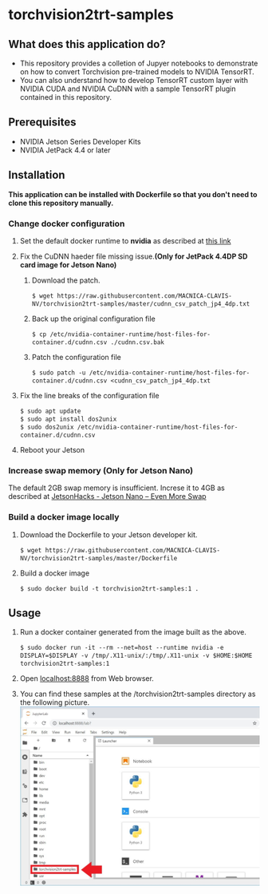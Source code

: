 # torchvision2trt-samples

## What does this application do?
- This repository provides a colletion of Jupyer notebooks to demonstrate on how to convert Torchvision pre-trained models to NVIDIA TensorRT.
- You can also understand how to develop TensorRT custom layer with NVIDIA CUDA and NVIDIA CuDNN with a sample TensorRT plugin contained in this repository.

## Prerequisites
- NVIDIA Jetson Series Developer Kits
- NVIDIA JetPack 4.4 or later

## Installation

**This application can be installed with Dockerfile so that you don't need to clone this repository manually.**

### Change docker configuration

1. Set the default docker runtime to **nvidia** as described at [this link](https://github.com/dusty-nv/jetson-containers#docker-default-runtime)
1. Fix the CuDNN haeder file missing issue.**(Only for JetPack 4.4DP SD card image for Jetson Nano)**
    1. Download the patch.
        ```
        $ wget https://raw.githubusercontent.com/MACNICA-CLAVIS-NV/torchvision2trt-samples/master/cudnn_csv_patch_jp4_4dp.txt
        ```
    1. Back up the original configuration file
        ```
        $ cp /etc/nvidia-container-runtime/host-files-for-container.d/cudnn.csv ./cudnn.csv.bak
        ```
    1. Patch the configuration file
        ```
        $ sudo patch -u /etc/nvidia-container-runtime/host-files-for-container.d/cudnn.csv <cudnn_csv_patch_jp4_4dp.txt
        ``` 
1. Fix the line breaks of the configuration file
    ```
    $ sudo apt update
    $ sudo apt install dos2unix
    $ sudo dos2unix /etc/nvidia-container-runtime/host-files-for-container.d/cudnn.csv
    ```

1. Reboot your Jetson

### Increase swap memory **(Only for Jetson Nano)**

The default 2GB swap memory is insufficient. Increse it to 4GB as described at [JetsonHacks - Jetson Nano – Even More Swap](https://www.jetsonhacks.com/2019/11/28/jetson-nano-even-more-swap/)

### Build a docker image locally

1. Download the Dockerfile to your Jetson developer kit.
    ```
    $ wget https://raw.githubusercontent.com/MACNICA-CLAVIS-NV/torchvision2trt-samples/master/Dockerfile
    ```
1. Build a docker image
    ```
    $ sudo docker build -t torchvision2trt-samples:1 .
    ```

## Usage

1. Run a docker container generated from the image built as the above.
    ```
    $ sudo docker run -it --rm --net=host --runtime nvidia -e DISPLAY=$DISPLAY -v /tmp/.X11-unix/:/tmp/.X11-unix -v $HOME:$HOME torchvision2trt-samples:1
    ```
1. Open [localhost:8888](http://localhost:8888) from Web browser.

1. You can find these samples at the /torchvision2trt-samples directory as the following picture.
![Screenshot1](./screenshot1.jpg)
